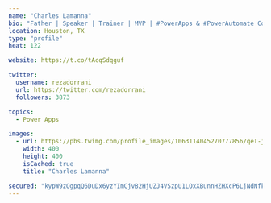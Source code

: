 ```yaml
---
name: "Charles Lamanna"
bio: "Father | Speaker | Trainer | MVP | #PowerApps & #PowerAutomate Community Super User | YouTuber Right-pointing triangle http://youtube.com/c/rezadorrani | Learn - Share - Clockwise rightwards and leftwards open circle arrows"
location: Houston, TX
type: "profile"
heat: 122

website: https://t.co/tAcqSdqguf

twitter:
  username: rezadorrani
  url: https://twitter.com/rezadorrani
  followers: 3873

topics:
  - Power Apps

images:
  - url: https://pbs.twimg.com/profile_images/1063114045270777856/qeT-jpWr_400x400.jpg
    width: 400
    height: 400
    isCached: true
    title: "Charles Lamanna"

secured: "kypW9zOgpqQ6DuDx6yzYImCjv82HjUZJ4VSzpU1LOxXBunnHZHXcP6LjNdNfkhtHj7sWsU5ZG3icp4YplYZxPmkCWMMYC9kjEzyDIUD3qnGM5OYEKMtTeV+dbuLbSZ0V4+E9zzVdviTxGpZ8IMzKHC24IiNlZfTNSHR1eJeYksnrI3UkyXjdR3y31QVfnvwiCnhzBxbb8iH52peToWeaZKhU3m0QyWJrXDYtti304L/eXnGXIcrqVXhbtwrnbJAtNRH5EkU8G1DRMotQ9V/aJg1e5JI0j7qIk1YZz5LvgXC7HCI5ufdklYU6DDh9WhUPLhUkisVJaRbRb2eAG6mvApYMEUBhMimET60bJmfRbn6MX3rBO05TY+yoQtiU9lC2wpJeqLA7sh5C/nQFD4fHNFJFDs1NUp/SECwopWmC/n0=;XGY1sB/ts1MB5DeGnxPXsA=="
---
```


